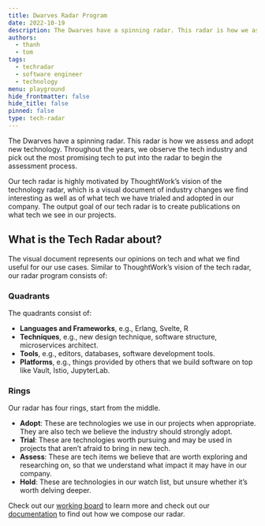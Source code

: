 ```yaml
---
title: Dwarves Radar Program
date: 2022-10-19
description: The Dwarves have a spinning radar. This radar is how we assess and adopt new technology. Throughout the years, we observe the tech industry and pick out the most promising tech to put into the radar to begin the assessment process.
authors: 
  - thanh
  - tom
tags: 
  - techradar
  - software engineer
  - technology
menu: playground
hide_frontmatter: false
hide_title: false
pinned: false
type: tech-radar
---
```


The Dwarves have a spinning radar. This radar is how we assess and adopt new technology. Throughout the years, we observe the tech industry and pick out the most promising tech to put into the radar to begin the assessment process.

Our tech radar is highly motivated by ThoughtWork’s vision of the technology radar, which is a visual document of industry changes we find interesting as well as of what tech we have trialed and adopted in our company. The output goal of our tech radar is to create publications on what tech we see in our projects.

## What is the Tech Radar about?
The visual document represents our opinions on tech and what we find useful for our use cases. Similar to ThoughtWork’s vision of the tech radar, our radar program consists of:

### Quadrants
The quadrants consist of:

- **Languages and Frameworks**, e.g., Erlang, Svelte, R
- **Techniques**, e.g., new design technique, software structure, microservices architect.
- **Tools**, e.g., editors, databases, software development tools.
- **Platforms**, e.g., things provided by others that we build software on top like Vault, Istio, JupyterLab.

### Rings
Our radar has four rings, start from the middle.

- **Adopt**: These are technologies we use in our projects when appropriate. They are also tech we believe the industry should strongly adopt.
- **Trial**: These are technologies worth pursuing and may be used in projects that aren’t afraid to bring in new tech.
- **Assess**: These are tech items we believe that are worth exploring and researching on, so that we understand what impact it may have in our company.
- **Hold**: These are technologies in our watch list, but unsure whether it’s worth delving deeper.

Check out our [working board](https://radar.d.foundation/) to learn more and check out our [documentation](https://bit.ly/3dJJWSu) to find out how we compose our radar.

